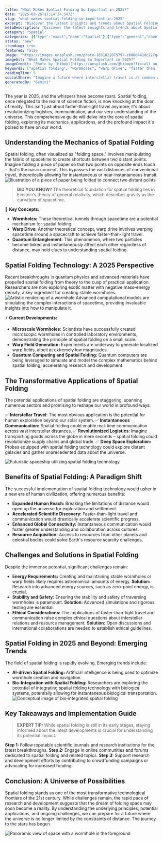 ```yaml
---
title: "What Makes Spatial Folding So Important in 2025?"
date: "2025-03-26T17:14:34.547Z"
slug: "what-makes-spatial-folding-so-important-in-2025"
excerpt: "Discover the latest insights and trends about Spatial Folding. This comprehensive guide covers everything you need to know about Spatial Folding in 2025."
metaDescription: "Discover the latest insights and trends about Spatial Folding. This comprehensive guide covers everything you need to know about Spatial Folding in 2025."
category: "Spatial"
categories: [{"type":"exact","name":"Spatial"},{"type":"general","name":"Computer Science"},{"type":"medium","name":"Computational Geometry"},{"type":"specific","name":"Algorithmic Topology"},{"type":"niche","name":"Manifold Learning"}]
status: "new"
trending: true
featured: false
image: "https://images.unsplash.com/photo-1691822075797-c608d441dc22?q=85&w=1200&fit=max&fm=webp&auto=compress"
imageAlt: "What Makes Spatial Folding So Important in 2025?"
imageCredit: "Photo by [Hiboy](https://unsplash.com/@hiboyofficial) on Unsplash"
keywords: ["spatial folding", "wormholes", "warp drive", "faster than light travel", "fold space", "spatial folding technology", "how does spatial folding work", "spatial folding explained", "benefits of spatial folding", "spatial folding applications"]
readingTime: 5
socialShare: "Imagine a future where interstellar travel is as common as air travel today. Spatial folding is making that future a possibility, turning science fiction into scientific reality."
generatedBy: "Gemini"
---
```




The year is 2025, and the whispers have become roars.  Spatial folding, once relegated to the realm of science fiction, is now knocking at the door of reality.  This isn't just about faster-than-light travel anymore; it's about revolutionizing logistics, communication, and our very understanding of the universe. This comprehensive guide will delve into the core of spatial folding, exploring its mechanics, applications, and the profound impact it's poised to have on our world.

## Understanding the Mechanics of Spatial Folding

Spatial folding, often visualized as "folding space," involves manipulating the fabric of spacetime to create shortcuts between two distant points.  Imagine folding a piece of paper so that two points on opposite ends touch – that's the basic concept.  This bypasses the vast distances of conventional travel, theoretically allowing for instantaneous or near-instantaneous transit. ![Illustration of a piece of paper being folded to connect two distant points](https://images.unsplash.com/photo-1597566833495-e4ad471783ec?q=85&w=1200&fit=max&fm=webp&auto=compress)

> **DID YOU KNOW?** The theoretical foundation for spatial folding lies in Einstein's theory of general relativity, which describes gravity as the curvature of spacetime.

🔑 **Key Concepts:**
* **Wormholes:** These theoretical tunnels through spacetime are a potential mechanism for spatial folding.
* **Warp Drive:** Another theoretical concept, warp drive involves warping spacetime around a spacecraft to achieve faster-than-light travel.
* **Quantum Entanglement:** This phenomenon, where two particles become linked and instantaneously affect each other regardless of distance, may hold clues to understanding spatial folding.

##  Spatial Folding Technology: A 2025 Perspective

Recent breakthroughs in quantum physics and advanced materials have propelled spatial folding from theory to the cusp of practical application.  Researchers are now exploring exotic matter with negative mass-energy density, a key ingredient for creating stable wormholes.  ![Artistic rendering of a wormhole](https://images.unsplash.com/photo-1666608603820-61bf585cf70a?q=85&w=1200&fit=max&fm=webp&auto=compress)  Advanced computational models are simulating the complex interactions of spacetime, providing invaluable insights into how to manipulate it.

⚡ **Current Developments:**
* **Microscale Wormholes:** Scientists have successfully created microscopic wormholes in controlled laboratory environments, demonstrating the principle of spatial folding on a small scale.
* **Warp Field Generation:**  Experiments are underway to generate localized warp fields, albeit at extremely low magnitudes.
* **Quantum Computing and Spatial Folding:** Quantum computers are being leveraged to simulate and model the complex mathematics behind spatial folding, accelerating research and development.

## The Transformative Applications of Spatial Folding

The potential applications of spatial folding are staggering, spanning numerous sectors and promising to reshape our world in profound ways:

✅ **Interstellar Travel:** The most obvious application is the potential for human exploration beyond our solar system.
✅ **Instantaneous Communication:** Spatial folding could enable real-time communication across vast interstellar distances.
✅ **Revolutionized Logistics:** Imagine transporting goods across the globe in mere seconds – spatial folding could revolutionize supply chains and global trade.
✅ **Deep Space Exploration:**  Probes equipped with spatial folding technology could explore distant galaxies and gather unprecedented data about the universe.

![Futuristic spaceship utilizing spatial folding technology](https://images.unsplash.com/photo-1515100122522-6efd24d7d218?q=85&w=1200&fit=max&fm=webp&auto=compress)

## Benefits of Spatial Folding: A Paradigm Shift

The successful implementation of spatial folding technology would usher in a new era of human civilization, offering numerous benefits:

* **Expanded Human Reach:** Breaking the limitations of distance would open up the universe for exploration and settlement.
* **Accelerated Scientific Discovery:**  Faster-than-light travel and communication would drastically accelerate scientific progress.
* **Enhanced Global Connectivity:** Instantaneous communication would foster greater understanding and collaboration across cultures.
* **Resource Acquisition:** Access to resources from other planets and celestial bodies could solve Earth's resource scarcity challenges.

## Challenges and Solutions in Spatial Folding

Despite the immense potential, significant challenges remain:

* **Energy Requirements:**  Creating and maintaining stable wormholes or warp fields likely requires astronomical amounts of energy.  **Solution:** Research into advanced energy sources, such as zero-point energy, is crucial.
* **Stability and Safety:** Ensuring the stability and safety of traversing wormholes is paramount.  **Solution:** Advanced simulations and rigorous testing are essential.
* **Ethical Considerations:**  The implications of faster-than-light travel and communication raise complex ethical questions about interstellar relations and resource management. **Solution:** Open discussions and international collaborations are needed to establish ethical guidelines.

##  Spatial Folding in 2025 and Beyond: Emerging Trends

The field of spatial folding is rapidly evolving.  Emerging trends include:

* **AI-driven Spatial Folding:** Artificial intelligence is being used to optimize wormhole creation and navigation.
* **Bio-Integration with Spatial Folding:**  Researchers are exploring the potential of integrating spatial folding technology with biological systems, potentially allowing for instantaneous biological transportation. ![Conceptual image of bio-integrated spatial folding](https://images.unsplash.com/photo-1615742708220-e35f32936bd1?q=85&w=1200&fit=max&fm=webp&auto=compress)

## Key Takeaways and Implementation Guide

> **EXPERT TIP:**  While spatial folding is still in its early stages, staying informed about the latest developments is crucial for understanding its potential impact.

**Step 1:** Follow reputable scientific journals and research institutions for the latest breakthroughs.
**Step 2:** Engage in online communities and forums dedicated to spatial folding and related topics.
**Step 3:** Support research and development efforts by contributing to crowdfunding campaigns or advocating for increased funding.

## Conclusion: A Universe of Possibilities

Spatial folding stands as one of the most transformative technological frontiers of the 21st century. While challenges remain, the rapid pace of research and development suggests that the dream of folding space may soon become a reality.  By understanding the underlying principles, potential applications, and ongoing challenges, we can prepare for a future where the universe is no longer limited by the constraints of distance.  The journey to the stars has begun.

![Panoramic view of space with a wormhole in the foreground](https://images.unsplash.com/photo-1691822075797-c608d441dc22?q=85&w=1200&fit=max&fm=webp&auto=compress)

